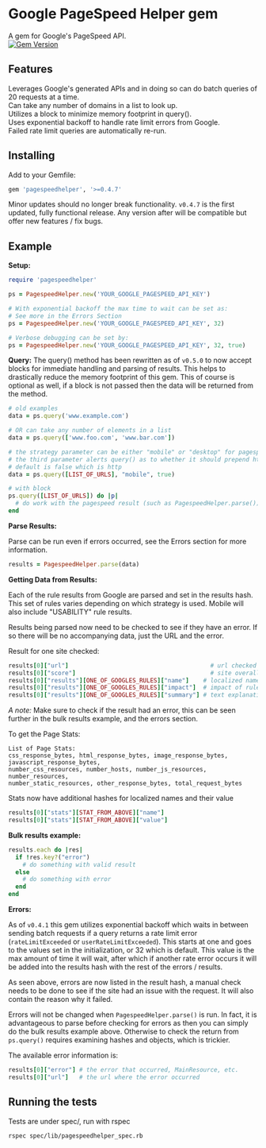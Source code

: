 # Google PageSpeed Helper gem

A gem for Google's PageSpeed API.<br />
[![Gem Version](https://badge.fury.io/rb/pagespeedhelper.svg)](https://badge.fury.io/rb/pagespeedhelper)

## Features
Leverages Google's generated APIs and in doing so can do batch queries of 20 requests at a time.<br />
Can take any number of domains in a list to look up.<br />
Utilizes a block to minimize memory footprint in query().<br />
Uses exponential backoff to handle rate limit errors from Google.</br >
Failed rate limit queries are automatically re-run.<br />

## Installing

Add to your Gemfile:
```ruby
gem 'pagespeedhelper', '>=0.4.7'
```
Minor updates should no longer break functionality. `v0.4.7` is the first updated, fully functional release. Any version after will be compatible but offer new features / fix bugs.

## Example

**Setup:**
```ruby
require 'pagespeedhelper'

ps = PagespeedHelper.new('YOUR_GOOGLE_PAGESPEED_API_KEY')

# With exponential backoff the max time to wait can be set as:
# See more in the Errors Section
ps = PagespeedHelper.new('YOUR_GOOGLE_PAGESPEED_API_KEY', 32)

# Verbose debugging can be set by:
ps = PagespeedHelper.new('YOUR_GOOGLE_PAGESPEED_API_KEY', 32, true)
```


**Query:**
The query() method has been rewritten as of `v0.5.0` to now accept blocks for immediate handling and parsing of results. This helps to drastically reduce the memory footprint of this gem. This of course is optional as well, if a block is not passed then the data will be returned from the method.
```ruby
# old examples
data = ps.query('www.example.com')

# OR can take any number of elements in a list
data = ps.query(['www.foo.com', 'www.bar.com'])

# the strategy parameter can be either "mobile" or "desktop" for pagespeed, default is desktop
# the third parameter alerts query() as to whether it should prepend http/https to the url if not present
# default is false which is http
data = ps.query([LIST_OF_URLS], "mobile", true)

# with block
ps.query([LIST_OF_URLS]) do |p|
  # do work with the pagespeed result (such as PagespeedHelper.parse())
end
```


**Parse Results:**

Parse can be run even if errors occurred, see the Errors section for more information.
```ruby
results = PagespeedHelper.parse(data)
```


**Getting Data from Results:**

Each of the rule results from Google are parsed and set in the results hash.<br />
This set of rules varies depending on which strategy is used. Mobile will also include "USABILITY" rule results.

Results being parsed now need to be checked to see if they have an error.
If so there will be no accompanying data, just the URL and the error.

Result for one site checked:
```ruby
results[0]["url"]                                        # url checked
results[0]["score"]                                      # site overall pagespeed score
results[0]["results"][ONE_OF_GOOGLES_RULES]["name"]    # localized name for printing
results[0]["results"][ONE_OF_GOOGLES_RULES]["impact"]  # impact of rule on pagespeed result
results[0]["results"][ONE_OF_GOOGLES_RULES]["summary"] # text explanation of rule result or what could be improved
```
*A note:* Make sure to check if the result had an error, this can be seen further in the bulk results example, and the errors section.

To get the Page Stats:<br />
```
List of Page Stats:
css_response_bytes, html_response_bytes, image_response_bytes, javascript_response_bytes,
number_css_resources, number_hosts, number_js_resources, number_resources,
number_static_resources, other_response_bytes, total_request_bytes
```

Stats now have additional hashes for localized names and their value
```ruby
results[0]["stats"][STAT_FROM_ABOVE]["name"]
results[0]["stats"][STAT_FROM_ABOVE]["value"]
```

**Bulk results example:**
```ruby
results.each do |res|
  if !res.key?("error")
    # do something with valid result
  else
    # do something with error
  end
end
```

**Errors:**

As of `v0.4.1` this gem utilizes exponential backoff which waits in between sending batch requests if a query returns a rate limit error (`rateLimitExceeded` or `userRateLimitExceeded`). This starts at one and goes to the values set in the initialization, or 32 which is default. This value is the max amount of time it will wait, after which if another rate error occurs it will be added into the results hash with the rest of the errors / results.

As seen above, errors are now listed in the result hash, a manual check needs to be done to see if the site had an issue with the request. It will also contain the reason why it failed.

Errors will not be changed when `PagespeedHelper.parse()` is run. In fact, it is advantageous to parse before checking for errors as then you can simply do the bulk results example above. Otherwise to check the return from `ps.query()` requires examining hashes and objects, which is trickier.

The available error information is:
```ruby
results[0]["error"] # the error that occurred, MainResource, etc.
results[0]["url"]   # the url where the error occurred
```

## Running the tests

Tests are under spec/, run with rspec
```
rspec spec/lib/pagespeedhelper_spec.rb
```
